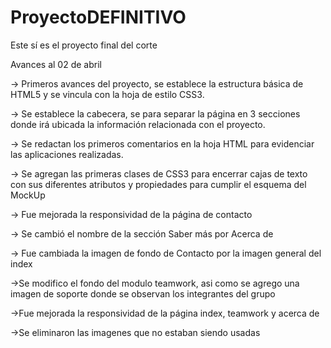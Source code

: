 # ProyectoDEFINITIVO
Este sí es el proyecto final del corte

Avances al 02 de abril

-> Primeros avances del proyecto, se establece la estructura básica de HTML5 y se vincula con la hoja de estilo CSS3.

-> Se establece la cabecera, se para separar la página en 3 secciones donde irá ubicada la información relacionada con el proyecto.

-> Se redactan los primeros comentarios en la hoja HTML para evidenciar las aplicaciones realizadas.

-> Se agregan las primeras clases de CSS3 para encerrar cajas de texto con sus diferentes atributos y propiedades para cumplir el esquema del MockUp

-> Fue mejorada la responsividad de la página de contacto

-> Se cambió el nombre de la sección Saber más por Acerca de

-> Fue cambiada la imagen de fondo de Contacto por la imagen general del index

->Se modifico el fondo del modulo teamwork, asi como se agrego una imagen de soporte donde se observan los integrantes del grupo

->Fue mejorada la responsividad de la página index, teamwork y acerca de

->Se eliminaron las imagenes que no estaban siendo usadas
